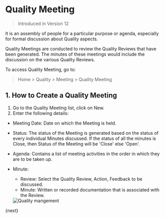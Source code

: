 <!-- add-breadcrumbs -->
# Quality Meeting

> Introduced in Version 12

 It is an assembly of people for a particular purpose or agenda, especially for formal discussion about Quality aspects.

 Quality Meetings are conducted to review the Quality Reviews that have been generated. The minutes of these meetings would include the discussion on the various Quality Reviews.

 To access Quality Meeting, go to:
> Home > Quality > Meeting > Quality Meeting

## 1. How to Create a Quality Meeting

1. Go to the Quality Meeting list, click on New.
1. Enter the following details:

 * Meeting Date: Date on which the Meeting is held.

 * Status: The status of the Meeting is generated based on the status of every individual Minutes discussed. If the status of all the minutes is Close, then Status of the Meeting will be 'Close' else 'Open'.

 * Agenda: Contains a list of meeting activities in the order in which they are to be taken up.

 * Minute:

    - Review: Select the Quality Review, Action, Feedback to be discussed.
    - Minute: Written or recorded documentation that is associated with the Review.

    <img class="screenshot" alt="Quality mangement" src="{{docs_base_url}}/assets/img/quality-management/meeting.gif">

{next}
